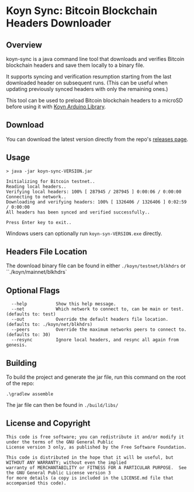 # Koyn Sync: Bitcoin Blockchain Headers Downloader

## Overview

koyn-sync is a java command line tool that downloads and verifies Bitcoin blockchain headers and save them locally to a binary file.

It supports syncing and verification resumption starting from the last downloaded header on subsequent runs. (This can be useful when updating previously synced headers with only the remaining ones.)

This tool can be used to preload Bitcoin blockchain headers to a microSD before using it with [Koyn Arduino Library](https://github.com/elkrem/koyn).

## Download

You can download the latest version directly from the repo's [releases page](https://github.com/elkrem/koyn-sync/releases).

## Usage

```
> java -jar koyn-sync-VERSION.jar

Initializing for Bitcoin testnet..
Reading local headers..
Verifying local headers: 100% [ 287945 / 287945 ] 0:00:06 / 0:00:00
Connecting to network..
Downloading and verifying headers: 100% [ 1326406 / 1326406 ] 0:02:59 / 0:00:00
All headers has been synced and verified successfully..

Press Enter key to exit..

```

Windows users can optionally run `koyn-syn-VERSION.exe` directly.

## Headers File Location

The download binary file can be found in either `./koyn/testnet/blkhdrs` or ``./koyn/mainnet/blkhdrs`

## Optional Flags

```
  --help           Show this help message.
  --net            Which network to connect to, can be main or test. (defaults to: test)
  --out            Override the default headers file location.(defaults to: ./koyn/net/blkhdrs)
  --peers          Override the maximum networks peers to connect to. (defaults to: 30)
  --resync         Ignore local headers, and resync all again from genesis.
```

## Building

To build the project and generate the jar file, run this command on the root of the repo:

```
.\gradlew assemble
```

The jar file can then be found in `./build/libs/`

## License and Copyright ##

```
This code is free software; you can redistribute it and/or modify it under the terms of the GNU General Public
License version 3 only, as published by the Free Software Foundation.

This code is distributed in the hope that it will be useful, but WITHOUT ANY WARRANTY; without even the implied
warranty of MERCHANTABILITY or FITNESS FOR A PARTICULAR PURPOSE.  See the GNU General Public License version 3
for more details (a copy is included in the LICENSE.md file that accompanied this code).
```

